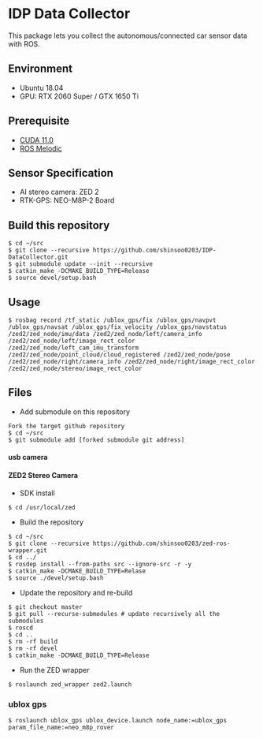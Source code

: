 # IDP Data Collector

This package lets you collect the autonomous/connected car sensor data with ROS.

## Environment

- Ubuntu 18.04
- GPU: RTX 2060 Super / GTX 1650 Ti

## Prerequisite

- [CUDA 11.0](https://developer.nvidia.com/cuda-downloads)
- [ROS Melodic](http://wiki.ros.org/melodic/Installation/Ubuntu)


## Sensor Specification

- AI stereo camera: ZED 2
- RTK-GPS: NEO-M8P-2 Board


## Build this repository
```
$ cd ~/src
$ git clone --recursive https://github.com/shinsoo0203/IDP-DataCollector.git
$ git submodule update --init --recursive
$ catkin_make -DCMAKE_BUILD_TYPE=Release
$ source devel/setup.bash
```

## Usage
```
$ rosbag record /tf_static /ublox_gps/fix /ublox_gps/navpvt /ublox_gps/navsat /ublox_gps/fix_velocity /ublox_gps/navstatus /zed2/zed_node/imu/data /zed2/zed_node/left/camera_info /zed2/zed_node/left/image_rect_color /zed2/zed_node/left_cam_imu_transform /zed2/zed_node/point_cloud/cloud_registered /zed2/zed_node/pose /zed2/zed_node/right/camera_info /zed2/zed_node/right/image_rect_color /zed2/zed_node/stereo/image_rect_color
```

## Files

- Add submodule on this repository
```
Fork the target github repository
$ cd ~/src
$ git submodule add [forked submodule git address]
```

#### usb camera

#### ZED2 Stereo Camera

- SDK install
```
$ cd /usr/local/zed
```

- Build the repository
```
$ cd ~/src
$ git clone --recursive https://github.com/shinsoo0203/zed-ros-wrapper.git
$ cd ../
$ rosdep install --from-paths src --ignore-src -r -y
$ catkin_make -DCMAKE_BUILD_TYPE=Relase
$ source ./devel/setup.bash
```

- Update the repository and re-build
```
$ git checkout master
$ git pull --recurse-submodules # update recursively all the submodules
$ roscd
$ cd ..
$ rm -rf build
$ rm -rf devel
$ catkin_make -DCMAKE_BUILD_TYPE=Release
```

- Run the ZED wrapper
```
$ roslaunch zed_wrapper zed2.launch
```

### ublox gps
```
$ roslaunch ublox_gps ublox_device.launch node_name:=ublox_gps param_file_name:=neo_m8p_rover
```
